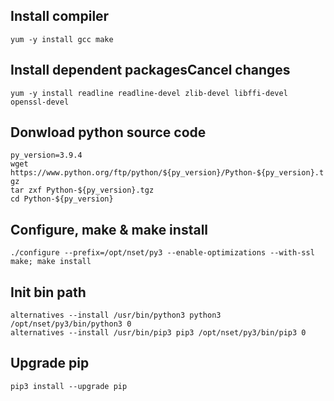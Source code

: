 ## Install compiler
`yum -y install gcc make`

## Install dependent packagesCancel changes
`yum -y install readline readline-devel zlib-devel libffi-devel openssl-devel`

## Donwload python source code
`py_version=3.9.4`<br />
`wget https://www.python.org/ftp/python/${py_version}/Python-${py_version}.tgz`<br />
`tar zxf Python-${py_version}.tgz`<br />
`cd Python-${py_version}`

## Configure, make & make install
`./configure --prefix=/opt/nset/py3 --enable-optimizations --with-ssl`<br />
`make; make install`<br />

## Init bin path
`alternatives --install /usr/bin/python3 python3 /opt/nset/py3/bin/python3 0`<br />
`alternatives --install /usr/bin/pip3 pip3 /opt/nset/py3/bin/pip3 0`<br />

## Upgrade pip
`pip3 install --upgrade pip`
